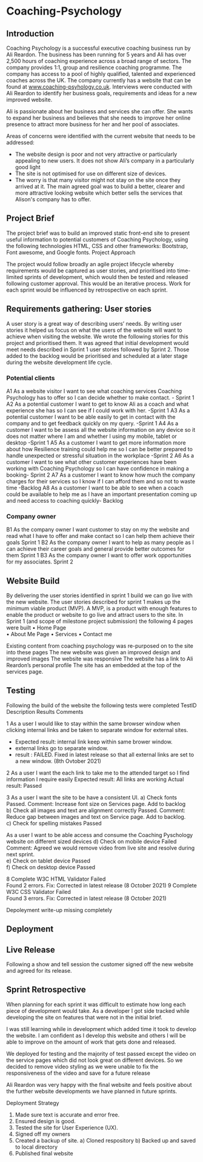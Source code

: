 <h1>Coaching-Psychology</h1>

<h2>Introduction</h2>

Coaching Psychology is a successful executive coaching business run by Ali Reardon.  The business has been running for 5 years and Ali has over 2,500 hours of coaching experience across a broad range of sectors.   The company provides 1:1, group and resilience coaching programme. The company has access to a pool of highly qualified, talented and experienced coaches across the UK.  The company currently has a website that can be found at www.coaching-psyhology.co.uk. 
Interviews were conducted with Ali Reardon to identify her business goals, requirements and ideas for a new improved website. 

Ali is passionate about her business and services she can offer.   She wants to expand her business and believes that she needs to improve her online presence to attract more business for her and her pool of associates.

Areas of concerns were identified with the current website that needs to be addressed:
-	The website design is poor and not very attractive or particularly appealing to new users.  It does not show Ali’s company in a particularly good light
-	The site is not optimised for use on different size of devices.
-	The worry is that many visitor might not stay on the site once they arrived at it.
The main agreed goal was to build a better, clearer and more attractive looking website which better sells the services that Alison's company has to offer.

<h2>Project Brief</h2>

The project brief was to build an improved static front-end site to present useful information to potential customers of Coaching Psychology, using the following technologies HTML, CSS and other frameworks: Bootstrap, Font awesome, and Google fonts.
Project Approach

The project would follow broadly an agile project lifecycle whereby requirements would be captured as user stories, and prioritised into time-limited sprints of development, which would then be tested and released following customer approval.  This would be an iterative process.   Work for each sprint would be influenced by retrospective on each sprint.

<h2>Requirements gathering: User stories</h2>

A user story is a great way of describing users’ needs.  By writing user stories it helped us focus on what the users of the website will want to achieve when visiting the website.   We wrote the following stories for this project and prioritised them.  It was agreed that initial development would meet needs described in Sprint 1 user stories followed by Sprint 2.  Those added to the backlog would be prioritised and scheduled at a later stage during the website development life cycle.

<h3>Potential clients</h3>

A1	As a website visitor I want to see what coaching services Coaching Psychology has to offer so I can decide whether to make contact. - Sprint 1
A2	As a potential customer I want to get to know Ali as a coach and what experience she has so I can see if I could work with her. -Sprint 1
A3	As a potential customer I want to be able easily to get in contact with the company and to get feedback quickly on my query. -Sprint 1
A4	As a customer I want to be assess all the website information on any device so it does not matter where I am and whether I using my mobile, tablet or desktop -Sprint 1
A5	As a customer I want to get more information more about how Resilience training could help me so I can be better prepared to handle unexpected or stressful situation in the workplace -Sprint 2
A6	As a customer I want to see what other customer experiences have been working with Coaching Psychology so I can have confidence in making a booking- Sprint 2
A7	As a customer I want to know how much the company charges for their services so I know if I can afford them and so not to waste time -Backlog
A8	As a customer I want to be able to see when a coach could be available to help me as I have an important presentation coming up and need access to coaching quickly- Backlog

<h3>Company owner</h3>

B1	As the company owner I want customer to stay on my the website and read what I have to offer and make contact so I can help them achieve their goals	Sprint 1
B2	As the company owner I want to help as many people as I can achieve their career goals and general provide better outcomes for them	Sprint 1
B3	As the company owner I want to offer work opportunities for my associates.	Sprint 2

<h2>Website Build</h2>

By delivering the user stories identified in sprint 1 build we can go live with the new website.  The user stories described for sprint 1 makes up the minimum viable product (MVP).  A MVP, is a product with enough features to enable the product or website to go live and attract users to the site.
In Sprint 1 (and scope of milestone project submission) the following 4 pages were built
•	Home Page     
•	About Me Page
•	Services 
•	Contact me

Existing content from coaching psychology was re-purposed on to the site into these pages
The new website was given an improved design and improved images
The website was responsive 
The website has a link to Ali Reardon’s personal profile
The site has an embedded at the top of the services page.

<h2>Testing</h2>
Following the build of the website the following tests were completed
TestID	Description	Results	Comments


1	As a user I would like to stay within the same browser window when clicking internal links and be taken to separate window for external sites.  
- Expected result: internal link keep within same brower window.  
- external links go to separate window.
- result :  FAILED.  Fixed in latest release so that all external links are set to a new window.  (8th Ovtober 2021) 

2  As a user I want the each link to take me to the attended target so I find information I require easily 
Expected result:  All links are working
Actual result:	Passed	<br>


3  As a user I want the site to be have a consistent UI. 
    a)	Check fonts	Passed.	Comment: Increase font size on Services page.  Add to backlog <br>
    b)	Check all images and text are alignment correctly	Passed.  Comment: Reduce gap between images and text on Service page. Add to backlog.<br>
    c)	Check for spelling mistakes	Passed	<br>
    
As a user I want to be able access and consume the Coaching Pyschology website on different sized devices
    d)	Check on mobile device	Failed	  Comment: Agreed we would remove video from live site and resolve during next sprint. <br>
    e)	Check on tablet device	Passed	<br>
    f) Check on desktop device	Passed	<br>

8	Complete W3C HTML Validator Failed	<br>  Found 2 errors.  Fix: Corrected in latest release (8 October 2021)
9	Complete W3C CSS Validator	Failed	<br>  Found 3 errors.  Fix: Corrected in latest release (8 October 2021)


	
Depoleyment write-up missing completely


<h2>Deployment</h2>

<h2>Live Release</h2>

Following a show and tell session the customer signed off the new website and agreed for its release.

<h2>Sprint Retrospective</h2>

When planning for each sprint it was difficult to estimate how long each piece of development would take.
As a developer I got side tracked while developing the site on features that were not in the initial brief.  

I was still learning while in development which added time it took to develop the website.  I am confident as I develop this website and others I will be able to improve on the amount of work that gets done and released.

We deployed for testing and the majority of test passed except the video on the service pages which did not look great on different devices.   So we decided to remove video styling as we were unable to fix the responsiveness of the video and save for a future release

Ali Reardon was very happy with the final website and feels positive about the further website developments we have planned in future sprints.

Deployment Strategy 
1) Made sure text is accurate and error free.
2) Ensured  design is good.
3) Tested the site for User Experience (UX).
4) Signed off my owners
5) Created a backup of site. 
    a) Cloned respository
    b) Backed up and saved to local directory
6) Published final website
